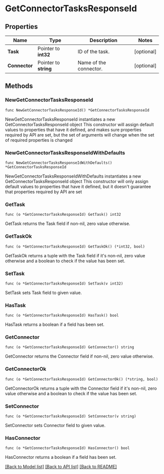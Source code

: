 # GetConnectorTasksResponseId

## Properties

Name | Type | Description | Notes
------------ | ------------- | ------------- | -------------
**Task** | Pointer to **int32** | ID of the task. | [optional] 
**Connector** | Pointer to **string** | Name of the connector. | [optional] 

## Methods

### NewGetConnectorTasksResponseId

`func NewGetConnectorTasksResponseId() *GetConnectorTasksResponseId`

NewGetConnectorTasksResponseId instantiates a new GetConnectorTasksResponseId object
This constructor will assign default values to properties that have it defined,
and makes sure properties required by API are set, but the set of arguments
will change when the set of required properties is changed

### NewGetConnectorTasksResponseIdWithDefaults

`func NewGetConnectorTasksResponseIdWithDefaults() *GetConnectorTasksResponseId`

NewGetConnectorTasksResponseIdWithDefaults instantiates a new GetConnectorTasksResponseId object
This constructor will only assign default values to properties that have it defined,
but it doesn't guarantee that properties required by API are set

### GetTask

`func (o *GetConnectorTasksResponseId) GetTask() int32`

GetTask returns the Task field if non-nil, zero value otherwise.

### GetTaskOk

`func (o *GetConnectorTasksResponseId) GetTaskOk() (*int32, bool)`

GetTaskOk returns a tuple with the Task field if it's non-nil, zero value otherwise
and a boolean to check if the value has been set.

### SetTask

`func (o *GetConnectorTasksResponseId) SetTask(v int32)`

SetTask sets Task field to given value.

### HasTask

`func (o *GetConnectorTasksResponseId) HasTask() bool`

HasTask returns a boolean if a field has been set.

### GetConnector

`func (o *GetConnectorTasksResponseId) GetConnector() string`

GetConnector returns the Connector field if non-nil, zero value otherwise.

### GetConnectorOk

`func (o *GetConnectorTasksResponseId) GetConnectorOk() (*string, bool)`

GetConnectorOk returns a tuple with the Connector field if it's non-nil, zero value otherwise
and a boolean to check if the value has been set.

### SetConnector

`func (o *GetConnectorTasksResponseId) SetConnector(v string)`

SetConnector sets Connector field to given value.

### HasConnector

`func (o *GetConnectorTasksResponseId) HasConnector() bool`

HasConnector returns a boolean if a field has been set.


[[Back to Model list]](../README.md#documentation-for-models) [[Back to API list]](../README.md#documentation-for-api-endpoints) [[Back to README]](../README.md)


